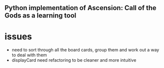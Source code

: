 ## Python implementation of Ascension: Call of the Gods as a learning tool

# issues
 - need to sort through all the board cards, group them and work out a way to deal with them
 - displayCard need refactoring to be cleaner and more intuitive